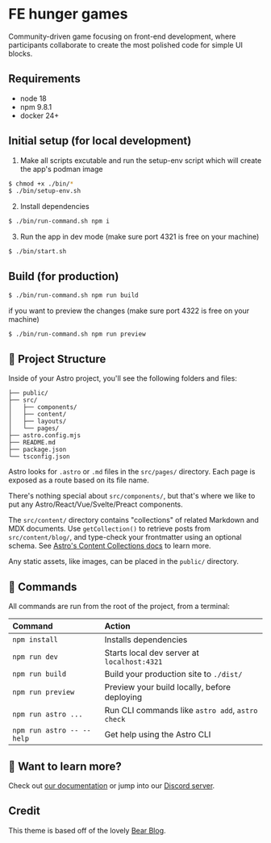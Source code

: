 # FE hunger games
Community-driven game focusing on front-end development, where participants collaborate to create the most polished code for simple UI blocks.

## Requirements
* node 18
* npm 9.8.1
* docker 24+

## Initial setup (for local development)
1. Make all scripts excutable and run the setup-env script which will create the app's podman image
```bash
$ chmod +x ./bin/*
$ ./bin/setup-env.sh
```

2. Install dependencies
```bash
$ ./bin/run-command.sh npm i
```

3. Run the app in dev mode (make sure port 4321 is free on your machine)
```bash
$ ./bin/start.sh
```

## Build (for production)
```bash
$ ./bin/run-command.sh npm run build
```

if you want to preview the changes (make sure port 4322 is free on your machine)
```bash
$ ./bin/run-command.sh npm run preview
```

## 🚀 Project Structure

Inside of your Astro project, you'll see the following folders and files:

```text
├── public/
├── src/
│   ├── components/
│   ├── content/
│   ├── layouts/
│   └── pages/
├── astro.config.mjs
├── README.md
├── package.json
└── tsconfig.json
```

Astro looks for `.astro` or `.md` files in the `src/pages/` directory. Each page is exposed as a route based on its file name.

There's nothing special about `src/components/`, but that's where we like to put any Astro/React/Vue/Svelte/Preact components.

The `src/content/` directory contains "collections" of related Markdown and MDX documents. Use `getCollection()` to retrieve posts from `src/content/blog/`, and type-check your frontmatter using an optional schema. See [Astro's Content Collections docs](https://docs.astro.build/en/guides/content-collections/) to learn more.

Any static assets, like images, can be placed in the `public/` directory.

## 🧞 Commands

All commands are run from the root of the project, from a terminal:

| Command                   | Action                                           |
| :------------------------ | :----------------------------------------------- |
| `npm install`             | Installs dependencies                            |
| `npm run dev`             | Starts local dev server at `localhost:4321`      |
| `npm run build`           | Build your production site to `./dist/`          |
| `npm run preview`         | Preview your build locally, before deploying     |
| `npm run astro ...`       | Run CLI commands like `astro add`, `astro check` |
| `npm run astro -- --help` | Get help using the Astro CLI                     |

## 👀 Want to learn more?

Check out [our documentation](https://docs.astro.build) or jump into our [Discord server](https://astro.build/chat).

## Credit

This theme is based off of the lovely [Bear Blog](https://github.com/HermanMartinus/bearblog/).
